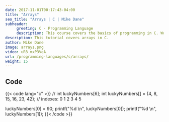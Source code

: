 ```yaml
---
date: 2017-11-01T00:17:43-04:00
title: "Arrays"
seo_title: "Arrays | C | Mike Dane"
subheader:
     greeting: C - Programming Language
     description: This course covers the basics of programming in C. Work your way through the videos and we'll teach you everything you need to know to start your programming journey!
description: This tutorial covers arrays in C.
author: Mike Dane
image: arrays.png
video: uR3_mxP3VeA
url: /programming-languages/c/arrays/
weight: 15
---
```


## Code

{{< code lang="c" >}}
// int luckyNumbers[6];
int luckyNumbers[] = {4, 8, 15, 16, 23, 42};
//        indexes:    0  1  2   3   4   5

luckyNumbers[0] = 90;
printf("%d \n", luckyNumbers[0]);
printf("%d \n", luckyNumbers[1]);
{{< /code >}}